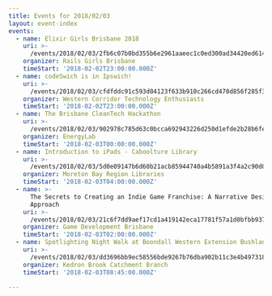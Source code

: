 ```yaml
---
title: Events for 2018/02/03
layout: event-index
events:
  - name: Elixir Girls Brisbane 2018
    uri: >-
      /events/2018/02/03/2fb6c07b0bd355b6e2961aaeec1c0ed300ad34420ed61407fc86af4cfe4abb68
    organizer: Rails Girls Brisbane
    timeStart: '2018-02-02T23:00:00.000Z'
  - name: codeSwich is in Ipswich!
    uri: >-
      /events/2018/02/03/cfdfddc91c593d04123f633b910c266cd470d856f285f32b035866783f159012
    organizer: Western Corridor Technology Enthusiasts
    timeStart: '2018-02-02T23:00:00.000Z'
  - name: The Brisbane CleanTech Hackathon
    uri: >-
      /events/2018/02/03/902978c785d63c0bcca692943226d250d1efde2b28b6fe236d501d212d236d6b
    organizer: EnergyLab
    timeStart: '2018-02-03T00:00:00.000Z'
  - name: Introduction to iPads - Caboolture Library
    uri: >-
      /events/2018/02/03/5d0e09147b6d60b21acb85944740a4b5891a3f4a2c90d0eab3eb69dc7e0e78fb
    organizer: Moreton Bay Region Libraries
    timeStart: '2018-02-03T04:00:00.000Z'
  - name: >-
      The Secrets to Creating an Indie Game Franchise: A Narrative Design
      Approach
    uri: >-
      /events/2018/02/03/21c6f7dd9aef17cd1a419142eca17781f57a1d0bfbb937d8364475a66081f083
    organizer: Game Development Brisbane
    timeStart: '2018-02-03T02:00:00.000Z'
  - name: Spotlighting Night Walk at Boondall Western Extension Bushland
    uri: >-
      /events/2018/02/03/dd3696bb9ec58556bde9267b76dba902b11c3e4b49731896f18e8758cd0b9409
    organizer: Kedron Brook Catchment Branch
    timeStart: '2018-02-03T08:45:00.000Z'

---
```

